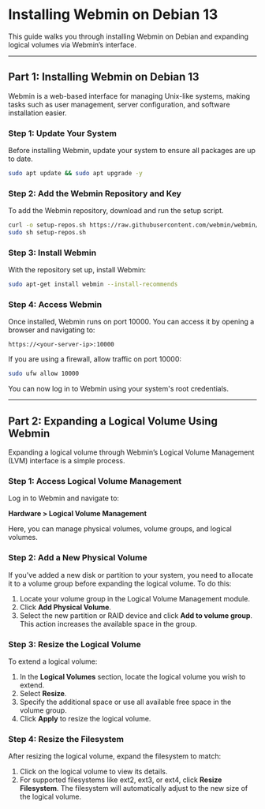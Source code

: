 # Installing Webmin on Debian 13

This guide walks you through installing Webmin on Debian and expanding logical volumes via Webmin’s interface.

---

## Part 1: Installing Webmin on Debian 13

Webmin is a web-based interface for managing Unix-like systems, making tasks such as user management, server configuration, and software installation easier.

### Step 1: Update Your System

Before installing Webmin, update your system to ensure all packages are up to date.

```bash
sudo apt update && sudo apt upgrade -y
```

### Step 2: Add the Webmin Repository and Key

To add the Webmin repository, download and run the setup script.

```bash
curl -o setup-repos.sh https://raw.githubusercontent.com/webmin/webmin/master/setup-repos.sh
sudo sh setup-repos.sh
```

### Step 3: Install Webmin

With the repository set up, install Webmin:

```bash
sudo apt-get install webmin --install-recommends
```

### Step 4: Access Webmin

Once installed, Webmin runs on port 10000. You can access it by opening a browser and navigating to:

```
https://<your-server-ip>:10000
```

If you are using a firewall, allow traffic on port 10000:

```bash
sudo ufw allow 10000
```

You can now log in to Webmin using your system's root credentials.

---

## Part 2: Expanding a Logical Volume Using Webmin

Expanding a logical volume through Webmin’s Logical Volume Management (LVM) interface is a simple process.

### Step 1: Access Logical Volume Management

Log in to Webmin and navigate to:

**Hardware > Logical Volume Management**

Here, you can manage physical volumes, volume groups, and logical volumes.

### Step 2: Add a New Physical Volume

If you've added a new disk or partition to your system, you need to allocate it to a volume group before expanding the logical volume. To do this:
1. Locate your volume group in the Logical Volume Management module.
2. Click **Add Physical Volume**.
3. Select the new partition or RAID device and click **Add to volume group**. This action increases the available space in the group.

### Step 3: Resize the Logical Volume

To extend a logical volume:
1. In the **Logical Volumes** section, locate the logical volume you wish to extend.
2. Select **Resize**.
3. Specify the additional space or use all available free space in the volume group.
4. Click **Apply** to resize the logical volume.

### Step 4: Resize the Filesystem

After resizing the logical volume, expand the filesystem to match:
1. Click on the logical volume to view its details.
2. For supported filesystems like ext2, ext3, or ext4, click **Resize Filesystem**. The filesystem will automatically adjust to the new size of the logical volume.
